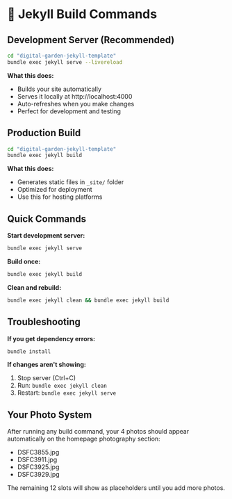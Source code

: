 # 🔄 Jekyll Build Commands

## Development Server (Recommended)

```bash
cd "digital-garden-jekyll-template"
bundle exec jekyll serve --livereload
```

**What this does:**

- Builds your site automatically
- Serves it locally at http://localhost:4000
- Auto-refreshes when you make changes
- Perfect for development and testing

## Production Build

```bash
cd "digital-garden-jekyll-template"
bundle exec jekyll build
```

**What this does:**

- Generates static files in `_site/` folder
- Optimized for deployment
- Use this for hosting platforms

## Quick Commands

**Start development server:**

```bash
bundle exec jekyll serve
```

**Build once:**

```bash
bundle exec jekyll build
```

**Clean and rebuild:**

```bash
bundle exec jekyll clean && bundle exec jekyll build
```

## Troubleshooting

**If you get dependency errors:**

```bash
bundle install
```

**If changes aren't showing:**

1. Stop server (Ctrl+C)
2. Run: `bundle exec jekyll clean`
3. Restart: `bundle exec jekyll serve`

## Your Photo System

After running any build command, your 4 photos should appear automatically on the homepage photography section:

- DSFC3855.jpg
- DSFC3911.jpg
- DSFC3925.jpg
- DSFC3929.jpg

The remaining 12 slots will show as placeholders until you add more photos.
